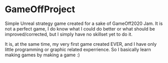 # GameOffProject
Simple Unreal strategy game created for a sake of GameOff2020 Jam.
It is not a perfect game, I do know what I could do better or what should be improved/corrected, but I simply have no skillset yet to do it.

It is, at the same time, my very first game created EVER, and I have only little programming or graphic related experrience. So I basically learn making games by making a game :)
